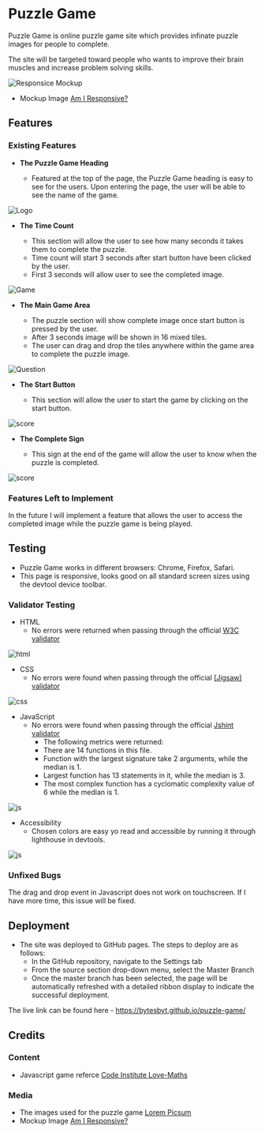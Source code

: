 # Puzzle Game

Puzzle Game is online puzzle game site which provides infinate puzzle images for people to complete.

The site will be targeted toward people who wants to improve their brain muscles and increase problem solving skills.

![Responsice Mockup](assets/images/puzzle_game_mockup.png)

- Mockup Image [Am I Responsive?](https://ui.dev/amiresponsive)

## Features 

### Existing Features

- __The Puzzle Game Heading__

  - Featured at the top of the page, the Puzzle Game heading is easy to see for the users. Upon entering the page, the user will be able to see the name of the game.

![Logo](assets/images/heading.png)

- __The Time Count__

  - This section will allow the user to see how many seconds it takes them to complete the puzzle.
  - Time count will start 3 seconds after start button have been clicked by the user. 
  - First 3 seconds will allow user to see the completed image.

![Game](assets/images/time_count.png)

- __The Main Game Area__

  - The puzzle section will show complete image once start button is pressed by the user.
  - After 3 seconds image will be shown in 16 mixed tiles.
  - The user can drag and drop the tiles anywhere within the game area to complete the puzzle image.

![Question](assets/images/puzzle.png)

- __The Start Button__

  - This section will allow the user to start the game by clicking on the start button. 

![score](assets/images/start_button.png)

- __The Complete Sign__

  - This sign at the end of the game will allow the user to know when the puzzle is completed. 

![score](assets/images/completed.png)


### Features Left to Implement

In the future I will implement a feature that allows the user to access the completed image while the puzzle game is being played.

## Testing 

- Puzzle Game works in different browsers: Chrome, Firefox, Safari.
- This page is responsive, looks good on all standard screen sizes using the devtool device toolbar.

### Validator Testing 

- HTML
    - No errors were returned when passing through the official [W3C validator](https://validator.w3.org/nu/?doc=https%3A%2F%2Fcode-institute-org.github.io%2Flove-maths%2F)

![html](assets/images/html_validator.png)

- CSS
    - No errors were found when passing through the official [(Jigsaw) validator](https://jigsaw.w3.org/css-validator/#validate_by_uri)

![css](assets/images/css_validator.png)

- JavaScript
    - No errors were found when passing through the official [Jshint validator](https://jshint.com/)
      - The following metrics were returned: 
      - There are 14 functions in this file.
      - Function with the largest signature take 2 arguments, while the median is 1.
      - Largest function has 13 statements in it, while the median is 3.
      - The most complex function has a cyclomatic complexity value of 6 while the median is 1.

![js](assets/images/js_validator.png)

- Accessibility
    - Chosen colors are easy yo read and accessible by running it through lighthouse in devtools.

![js](assets/images/lighthouse.png)

### Unfixed Bugs

The drag and drop event in Javascript does not work on touchscreen. If I have more time, this issue will be fixed.

## Deployment

- The site was deployed to GitHub pages. The steps to deploy are as follows: 
  - In the GitHub repository, navigate to the Settings tab 
  - From the source section drop-down menu, select the Master Branch
  - Once the master branch has been selected, the page will be automatically refreshed with a detailed ribbon display to indicate the successful deployment. 

The live link can be found here - https://bytesbyt.github.io/puzzle-game/


## Credits 

### Content 

- Javascript game referce [Code Institute Love-Maths](https://learn.codeinstitute.net/courses/course-v1:CodeInstitute+LM101+2021_T1/courseware/2d651bf3f23e48aeb9b9218871912b2e/234519d86b76411aa181e76a55dabe70/)

### Media

- The images used for the puzzle game [Lorem Picsum](https://picsum.photos/)
- Mockup Image [Am I Responsive?](https://ui.dev/amiresponsive)